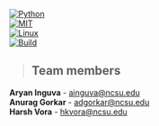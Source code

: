 [![Python](https://img.shields.io/badge/Python-3.13-blue?style=for-the-badge&logo=python&logoColor=blue)](https://docs.python.org/3.13/whatsnew/3.13.html)  
[![MIT](https://img.shields.io/badge/License-MIT-red?style=for-the-badge)](https://opensource.org/license/mit)  
[![Linux](https://img.shields.io/badge/Platform-Linux-yellow?style=for-the-badge&logo=linux&logoColor=blue)](https://www.linux.org/)  
[![Build](https://img.shields.io/github/actions/workflow/status/CSC510-YTS/HW1/python-app.yml?style=for-the-badge&logo=pytest&logoColor=green)](https://github.com/CSC510SEFALL2024/Homework1/actions/workflows/pylint.yml)

> ## Team members
**Aryan Inguva** - ainguva@ncsu.edu <br />
**Anurag Gorkar** - adgorkar@ncsu.edu <br />
**Harsh Vora** - hkvora@ncsu.edu <br />
